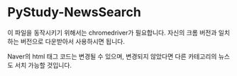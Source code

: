 # PyStudy-NewsSearch
이 파일을 동작시키기 위해서는 chromedriver가 필요합니다.
자신의 크롬 버전과 일치하는 버전으로 다운받아서 사용하시면 됩니다.

Naver의 html 태그 코드는 변경될 수 있으며, 변경되지 않았다면
다른 카테고리의 뉴스도 서치 가능할 것입니다.
